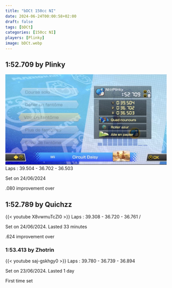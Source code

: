 ```yaml
---
title: "bDCt 150cc NI"
date: 2024-06-24T00:00:58+02:00
draft: false
tags: [bDCt]
categories: [150cc NI]
players: [Plinky]
image: bDCt.webp
---
```

## 1:52.709 by Plinky
![No video D:](bdct3plinky.webp)
Laps : 39.504 - 36.702 - 36.503

Set on 24/06/2024

.080 improvement over

## 1:52.789 by Quichzz
{{< youtube X8vwmuTcZl0 >}}
Laps : 39.308 - 36.720 - 36.761 /

Set on 24/06/2024. Lasted 33 minutes

.624 improvement over 

### 1:53.413 by Zhotrin

{{< youtube saj-gskhgy0 >}}
Laps : 39.780 - 36.739 - 36.894

Set on 23/06/2024. Lasted 1 day

First time set